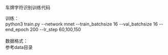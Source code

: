 <!DOCTYPE html PUBLIC "-//W3C//DTD XHTML 1.0 Transitional//EN" "http://www.w3.org/TR/xhtml1/DTD/xhtml1-transitional.dtd">
<html xmlns="http://www.w3.org/1999/xhtml">

<body>
<p>车牌字符识别训练代码</p>
<p>
  训练：<br />
  python3 train.py --network mnet --train_batchsize 16 --val_batchsize 16 --end_epoch 200 --lr_step 60,100,150<br />
  <br />
  数据格式：<br />
  参考data目录<br />
</p>
</body>
</html>
